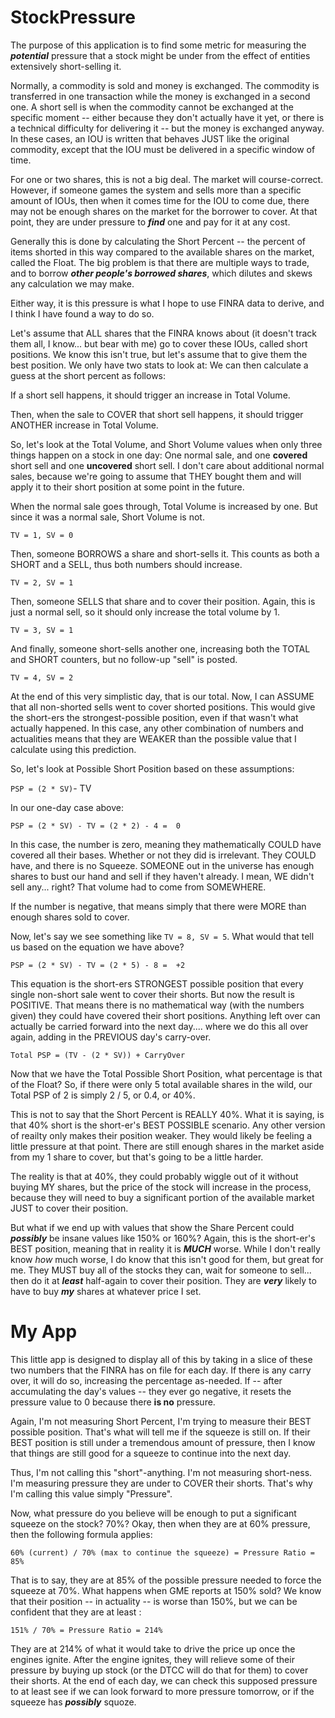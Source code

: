 # StockPressure

The purpose of this application is to find some metric for measuring the ***potential*** pressure that a stock might be under from the effect of entities extensively short-selling it.

Normally, a commodity is sold and money is exchanged. The commodity is transferred in one transaction while the money is exchanged in a second one. A short sell is when the commodity cannot be exchanged at the specific moment -- either because they don't actually have it yet, or there is a technical difficulty for delivering it -- but the money is exchanged anyway. In these cases, an IOU is written that behaves JUST like the original commodity, except that the IOU must be delivered in a specific window of time.

For one or two shares, this is not a big deal. The market will course-correct. However, if someone games the system and sells more than a specific amount of IOUs, then when it comes time for the IOU to come due, there may not be enough shares on the market for the borrower to cover. At that point, they are under pressure to ***find*** one and pay for it at any cost.

Generally this is done by calculating the Short Percent -- the percent of items shorted in this way compared to the available shares on the market, called the Float. The big problem is that there are multiple ways to trade, and to borrow ***other people's borrowed shares***, which dilutes and skews any calculation we may make.

Either way, it is this pressure is what I hope to use FINRA data to derive, and I think I have found a way to do so.

Let's assume that ALL shares that the FINRA knows about (it doesn't track them all, I know... but bear with me) go to cover these IOUs, called short positions. We know this isn't true, but let's assume that to give them the best position. We only have two stats to look at: We can then calculate a guess at the short percent as follows:

If a short sell happens, it should trigger an increase in Total Volume.

Then, when the sale to COVER that short sell happens, it should trigger ANOTHER increase in Total Volume.

So, let's look at the Total Volume, and Short Volume values when only three things happen on a stock in one day: One normal sale, and one **covered** short sell and one **uncovered** short sell. I don't care about additional normal sales, because we're going to assume that THEY bought them and will apply it to their short position at some point in the future.

When the normal sale goes through, Total Volume is increased by one. But since it was a normal sale, Short Volume is not.

`TV = 1, SV = 0`

Then, someone BORROWS a share and short-sells it. This counts as both a SHORT and a SELL, thus both numbers should increase.

`TV = 2, SV = 1`

Then, someone SELLS that share and to cover their position. Again, this is just a normal sell, so it should only increase the total volume by 1.

`TV = 3, SV = 1`

And finally, someone short-sells another one, increasing both the TOTAL and SHORT counters, but no follow-up "sell" is posted.

`TV = 4, SV = 2`

At the end of this very simplistic day, that is our total. Now, I can ASSUME that all non-shorted sells went to cover shorted positions. This would give the short-ers the strongest-possible position, even if that wasn't what actually happened. In this case, any other combination of numbers and actualities means that they are WEAKER than the possible value that I calculate using this prediction.

So, let's look at Possible Short Position based on these assumptions:

`PSP = (2 * SV)`- TV

In our one-day case above:

`PSP = (2 * SV) - TV = (2 * 2) - 4 =  0`

In this case, the number is zero, meaning they mathematically COULD have covered all their bases. Whether or not they did is irrelevant. They COULD have, and there is no Squeeze. SOMEONE out in the universe has enough shares to bust our hand and sell if they haven't already. I mean, WE didn't sell any... right? That volume had to come from SOMEWHERE.

If the number is negative, that means simply that there were MORE than enough shares sold to cover.

Now, let's say we see something like `TV = 8, SV = 5`. What would that tell us based on the equation we have above?

`PSP = (2 * SV) - TV = (2 * 5) - 8 =  +2`

This equation is the short-ers STRONGEST possible position that every single non-short sale went to cover their shorts. But now the result is POSITIVE. That means there is no mathematical way (with the numbers given) they could have covered their short positions. Anything left over can actually be carried forward into the next day.... where we do this all over again, adding in the PREVIOUS day's carry-over.

`Total PSP = (TV - (2 * SV)) + CarryOver`

Now that we have the Total Possible Short Position, what percentage is that of the Float? So, if there were only 5 total available shares in the wild, our Total PSP of 2 is simply 2 / 5, or 0.4, or 40%.

This is not to say that the Short Percent is REALLY 40%. What it is saying, is that 40% short is the short-er's BEST POSSIBLE scenario. Any other version of reailty only makes their position weaker. They would likely be feeling a little pressure at that point. There are still enough shares in the market aside from my 1 share to cover, but that's going to be a little harder.

The reality is that at 40%, they could probably wiggle out of it without buying MY shares, but the price of the stock will increase in the process, because they will need to buy a significant portion of the available market JUST to cover their position.

But what if we end up with values that show the Share Percent could ***possibly*** be insane values like 150% or 160%? Again, this is the short-er's BEST position, meaning that in reality it is ***MUCH*** worse. While I don't really know *how* much worse, I do know that this isn't good for them, but great for me. They MUST buy all of the stocks they can, wait for someone to sell... then do it at ***least*** half-again to cover their position. They are ***very*** likely to have to buy ***my*** shares at whatever price I set.

# My App

This little app is designed to display all of this by taking in a slice of these two numbers that the FINRA has on file for each day. If there is any carry over, it will do so, increasing the percentage as-needed. If -- after accumulating the day's values -- they ever go negative, it resets the pressure value to 0 because there **is no** pressure. 

Again, I'm not measuring Short Percent, I'm trying to measure their BEST possible position. That's what will tell me if the squeeze is still on. If their BEST position is still under a tremendous amount of pressure, then I know that things are still good for a squeeze to continue into the next day.

Thus, I'm not calling this "short"-anything. I'm not measuring short-ness. I'm measuring pressure they are under to COVER their shorts. That's why I'm calling this value simply "Pressure".

Now, what pressure do you believe will be enough to put a significant squeeze on the stock? 70%? Okay, then when they are at 60% pressure, then the following formula applies:

`60% (current) / 70% (max to continue the squeeze) = Pressure Ratio = 85%`

That is to say, they are at 85% of the possible pressure needed to force the squeeze at 70%. What happens when GME reports at 150% sold? We know that their position -- in actuality -- is worse than 150%, but we can be confident that they are at least :

`151% / 70% = Pressure Ratio = 214%`

They are at 214% of what it would take to drive the price up once the engines ignite. After the engine ignites, they will relieve some of their pressure by buying up stock (or the DTCC will do that for them) to cover their shorts. At the end of each day, we can check this supposed pressure to at least see if we can look forward to more pressure tomorrow, or if the squeeze has ***possibly*** squoze.